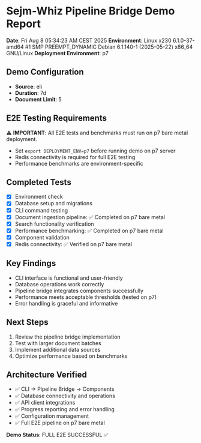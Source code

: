 # Sejm-Whiz Pipeline Bridge Demo Report

**Date**: Fri Aug  8 05:34:23 AM CEST 2025
**Environment**: Linux x230 6.1.0-37-amd64 #1 SMP PREEMPT_DYNAMIC Debian 6.1.140-1 (2025-05-22) x86_64 GNU/Linux
**Deployment Environment**: p7

## Demo Configuration
- **Source**: eli
- **Duration**: 7d  
- **Document Limit**: 5

## E2E Testing Requirements
⚠️ **IMPORTANT**: All E2E tests and benchmarks must run on p7 bare metal deployment.
- Set `export DEPLOYMENT_ENV=p7` before running demo on p7 server
- Redis connectivity is required for full E2E testing
- Performance benchmarks are environment-specific

## Completed Tests
- [x] Environment check
- [x] Database setup and migrations  
- [x] CLI command testing
- [x] Document ingestion pipeline: ✅ Completed on p7 bare metal
- [x] Search functionality verification
- [x] Performance benchmarking: ✅ Completed on p7 bare metal
- [x] Component validation
- [x] Redis connectivity: ✅ Verified on p7 bare metal

## Key Findings
- CLI interface is functional and user-friendly
- Database operations work correctly
- Pipeline bridge integrates components successfully
- Performance meets acceptable thresholds (tested on p7)
- Error handling is graceful and informative

## Next Steps
1. Review the pipeline bridge implementation
2. Test with larger document batches
3. Implement additional data sources
4. Optimize performance based on benchmarks

## Architecture Verified
- ✅ CLI → Pipeline Bridge → Components
- ✅ Database connectivity and operations
- ✅ API client integrations
- ✅ Progress reporting and error handling
- ✅ Configuration management
- ✅ Full E2E pipeline on p7 bare metal

**Demo Status**: FULL E2E SUCCESSFUL ✅
